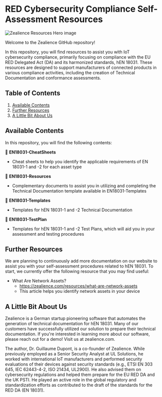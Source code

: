 # RED Cybersecurity Compliance Self-Assessment Resources
![Zealience Resources Hero image](https://github.com/zealience/IoT-Cybersecurity-Compliance/blob/main/misc/HeroResources.png?raw=true)

Welcome to the Zealience GitHub repository!

In this repository, you will find resources to assist you with IoT cybersecurity compliance, primarily focusing on compliance with the EU RED Delegated Act (DA) and its harmonized standards, hEN 18031. These resources are designed to support manufacturers of connected products in various compliance activities, including the creation of Technical Documentation and conformance assessments.

## Table of Contents
1. [Available Contents](#contents)
2. [Further Resources](#res)
3. [A Little Bit About Us](#us)

## Available Contents <a name='contents'></a>
In this repository, you will find the following contents:

📂 **EN18031-CheatSheets**
- Cheat sheets to help you identify the applicable requirements of EN 18031-1 and -2 for each asset type
  
📂 **EN18031-Resources**
- Complementary documents to assist you in utilizing and completing the Technical Documentation template available in EN18031-Templates     

📂 **EN18031-Templates**
- Templates for hEN 18031-1 and -2 Technical Documentation

📂 **EN18031-TestPlan**
- Templates for hEN 18031-1 and -2 Test Plans, which will aid you in your assessment and testing procedures

 ## Further Resources <a name='res'></a>
We are planning to continuously add more documentation on our website to assist you with your self-assessment procedures related to hEN 18031. To start, we currently offer the following resource that you may find useful:
 - What Are Network Assets?
    -  https://zealience.com/resources/what-are-network-assets
    -  This article helps you identify network assets in your device

 ## A Little Bit About Us <a name='us'></a>
Zealience is a German startup pioneering software that automates the generation of technical documentation for hEN 18031. Many of our customers have successfully utilized our solution to prepare their technical documentation. If you're interested in learning more about our software, please reach out for a demo! Visit us at zealience.com.

The author, Dr. Guillaume Dupont, is a co-founder of Zealience. While previously employed as a Senior Security Analyst at UL Solutions, he worked with international IoT manufacturers and performed security evaluations of their devices against security standards (e.g., ETSI EN 303 645, IEC 62443-4-2, ISO 21434, UL2900). He also advised them on cybersecurity regulations and helped them prepare for the EU RED DA and the UK PSTI. He played an active role in the global regulatory and standardization efforts as contributed to the draft of the standards for the RED DA (EN 18031).
